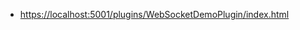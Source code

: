 

- [https://localhost:5001/plugins/WebSocketDemoPlugin/index.html](https://localhost:5001/plugins/WebSocketDemoPlugin/index.html)


